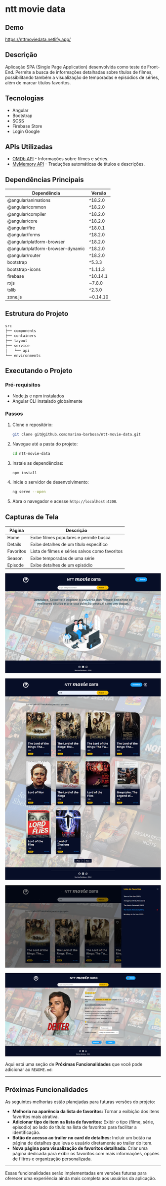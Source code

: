 # ntt movie data

## Demo
https://nttmoviedata.netlify.app/

## Descrição
Aplicação SPA (Single Page Application) desenvolvida como teste de Front-End. Permite a busca de informações detalhadas sobre títulos de filmes, possibilitando também a visualização de temporadas e episódios de séries, além de marcar títulos favoritos. 

## Tecnologias
- Angular
- Bootstrap
- SCSS
- Firebase Store
- Login Google

## APIs Utilizadas
- [OMDb API](https://www.omdbapi.com/) - Informações sobre filmes e séries.
- [MyMemory API](https://mymemory.translated.net/) - Traduções automáticas de títulos e descrições.

## Dependências Principais

| Dependência                | Versão  |
|----------------------------|---------|
| @angular/animations        | ^18.2.0 |
| @angular/common            | ^18.2.0 |
| @angular/compiler          | ^18.2.0 |
| @angular/core              | ^18.2.0 |
| @angular/fire              | ^18.0.1 |
| @angular/forms             | ^18.2.0 |
| @angular/platform-browser  | ^18.2.0 |
| @angular/platform-browser-dynamic | ^18.2.0 |
| @angular/router            | ^18.2.0 |
| bootstrap                  | ^5.3.3  |
| bootstrap-icons            | ^1.11.3 |
| firebase                   | ^10.14.1|
| rxjs                       | ~7.8.0  |
| tslib                      | ^2.3.0  |
| zone.js                    | ~0.14.10|

## Estrutura do Projeto
```
src
├── components
├── containers
├── layout
├── service
│   └── api
└── environments
```

## Executando o Projeto

### Pré-requisitos
- Node.js e npm instalados
- Angular CLI instalado globalmente

### Passos
1. Clone o repositório:
   ```bash
   git clone git@github.com:marina-barbosa/ntt-movie-data.git
   ```
2. Navegue até a pasta do projeto:
   ```bash
   cd ntt-movie-data
   ```
3. Instale as dependências:
   ```bash
   npm install
   ```
4. Inicie o servidor de desenvolvimento:
   ```bash
   ng serve --open
   ```
5. Abra o navegador e acesse `http://localhost:4200`.

## Capturas de Tela
| Página      | Descrição                                     |
|-------------|----------------------------------------------|
| Home        | Exibe filmes populares e permite busca       |
| Details     | Exibe detalhes de um título específico       |
| Favoritos   | Lista de filmes e séries salvos como favoritos |
| Season      | Exibe temporadas de uma série                |
| Episode     | Exibe detalhes de um episódio                |


![img](./public/screenshots/screencapture01.png)

![img](./public/screenshots/screencapture02.png)

![img](./public/screenshots/screencapture03.png)

![img](./public/screenshots/screencapture04.png)



Aqui está uma seção de **Próximas Funcionalidades** que você pode adicionar ao `README.md`:

---

## Próximas Funcionalidades

As seguintes melhorias estão planejadas para futuras versões do projeto:

- **Melhoria na aparência da lista de favoritos:** Tornar a exibição dos itens favoritos mais atrativa.
- **Adicionar tipo de item na lista de favoritos:** Exibir o tipo (filme, série, episodio) ao lado do título na lista de favoritos para facilitar a identificação.
- **Botão de acesso ao trailer no card de detalhes:** Incluir um botão na página de detalhes que leva o usuário diretamente ao trailer do item.
- **Nova página para visualização de favoritos detalhada:** Criar uma página dedicada para exibir os favoritos com mais informações, opções de filtros e organização personalizada.

---

Essas funcionalidades serão implementadas em versões futuras para oferecer uma experiência ainda mais completa aos usuários da aplicação.

